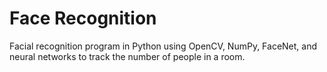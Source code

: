 # Face Recognition

Facial recognition program in Python using OpenCV, NumPy, FaceNet, and neural networks to track the number of people in a room.
